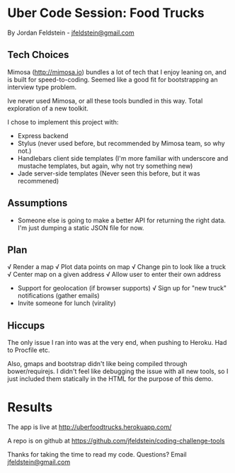 # Uber Code Session: Food Trucks

By Jordan Feldstein - jfeldstein@gmail.com

## Tech Choices

Mimosa (http://mimosa.io) bundles a lot of tech that I enjoy leaning on, and is built for speed-to-coding. Seemed like a good fit for bootstrapping an interview type problem. 

Ive never used Mimosa, or all these tools bundled in this way. Total exploration of a new toolkit. 

I chose to implement this project with: 

* Express backend
* Stylus (never used before, but recommended by Mimosa team, so why not.)
* Handlebars client side templates (I'm more familiar with underscore and mustache templates, but again, why not try something new)
* Jade server-side templates (Never seen this before, but it was recommened)

## Assumptions

* Someone else is going to make a better API for returning the right data. I'm just dumping a static JSON file for now.

## Plan
  √ Render a map
  √ Plot data points on map
  √ Change pin to look like a truck
  √ Center map on a given address
  √ Allow user to enter their own address
  - Support for geolocation (if browser supports)
  √ Sign up for "new truck" notifications (gather emails)
  - Invite someone for lunch (virality)

## Hiccups

The only issue I ran into was at the very end, when pushing to Heroku. Had to Procfile etc. 

Also, gmaps and bootstrap didn't like being compiled through bower/requirejs. I didn't feel like debugging the issue with all new tools, so I just included them statically in the HTML for the purpose of this demo. 

# Results

The app is live at http://uberfoodtrucks.herokuapp.com/

A repo is on github at https://github.com/jfeldstein/coding-challenge-tools

Thanks for taking the time to read my code. Questions? Email jfeldstein@gmail.com